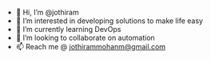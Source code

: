 - 👋 Hi, I’m @jothiram
- 👀 I’m interested in developing solutions to make life easy
- 🌱 I’m currently learning DevOps
- 💞️ I’m looking to collaborate on automation 
- 📫 Reach me @ jothirammohanm@gmail.com

<!---
jothirammohangit/jothirammohangit is a ✨ special ✨ repository because its `README.md` (this file) appears on your GitHub profile.
You can click the Preview link to take a look at your changes.
--->
